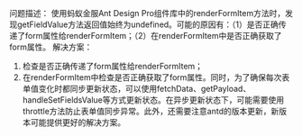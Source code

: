 问题描述：
使用蚂蚁金服Ant Design Pro组件库中的renderFormItem方法时，发现getFieldValue方法返回值始终为undefined。可能的原因有：（1）是否正确传递了form属性给renderFormItem；（2）在renderFormItem中是否正确获取了form属性。
解决方案：

1. 检查是否正确传递了form属性给renderFormItem；
2. 在renderFormItem中检查是否正确获取了form属性。同时，为了确保每次表单值变化时都同步更新状态，可以使用fetchData、getPayload、handleSetFieldsValue等方式更新状态。在异步更新状态下，可能需要使用throttle方法防止表单值同步异常。此外，还需要注意antd的版本更新，新版本可能提供更好的解决方案。
